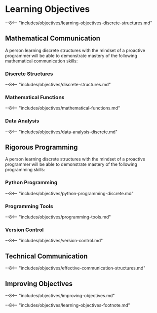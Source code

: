 # Learning Objectives

--8<-- "includes/objectives/learning-objectives-discrete-structures.md"

## Mathematical Communication

A person learning discrete structures with the mindset of a proactive programmer
will be able to demonstrate mastery of the following mathematical communication
skills:

### Discrete Structures

--8<-- "includes/objectives/discrete-structures.md"

### Mathematical Functions

--8<-- "includes/objectives/mathematical-functions.md"

### Data Analysis

--8<-- "includes/objectives/data-analysis-discrete.md"

## Rigorous Programming

A person learning discrete structures with the mindset of a proactive programmer
will be able to demonstrate mastery of the following programming skills:

### Python Programming

--8<-- "includes/objectives/python-programming-discrete.md"

### Programming Tools

--8<-- "includes/objectives/programming-tools.md"

### Version Control

--8<-- "includes/objectives/version-control.md"

## Technical Communication

--8<-- "includes/objectives/effective-communication-structures.md"

## Improving Objectives

--8<-- "includes/objectives/improving-objectives.md"

--8<-- "includes/objectives/learning-objectives-footnote.md"

